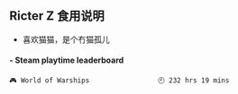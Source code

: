 ## Ricter Z 食用说明
- 喜欢猫猫，是个冇猫孤儿

<!-- steam-box start -->
#### - Steam playtime leaderboard
```text
🎮 World of Warships                 🕘 232 hrs 19 mins
```
<!-- Powered by https://github.com/YouEclipse/steam-box . -->
<!-- steam-box end -->
